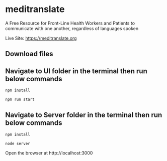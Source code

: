 # meditranslate
A Free Resource for Front-Line Health Workers and Patients to communicate with one another, regardless of languages spoken

Live Site: https://meditranslate.org


## Download files

## Navigate to UI folder in the terminal then run below commands

```sh
npm install
```

```sh
npm run start
```

## Navigate to Server folder in the terminal then run below commands

```sh
npm install
```

```sh
node server
```
Open the browser at http://localhost:3000

